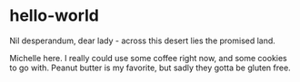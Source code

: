 # hello-world
Nil desperandum, dear lady - across this desert lies the promised land.

Michelle here. I really could use some coffee right now, and some cookies to go with. Peanut butter is my favorite, but sadly they gotta be gluten free.

